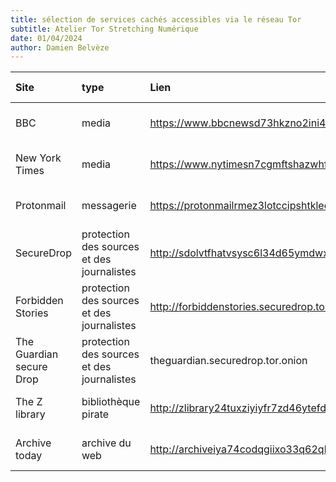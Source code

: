 ```yaml
---
title: sélection de services cachés accessibles via le réseau Tor
subtitle: Atelier Tor Stretching Numérique
date: 01/04/2024
author: Damien Belvèze
---
```


| Site | type | Lien | Vérifié le |
|:--|:--|:--|:--|
|BBC | media | https://www.bbcnewsd73hkzno2ini43t4gblxvycyac5aw4gnv7t2rccijh7745uqd.onion | 1er avril 2024 |
| New York Times | media | https://www.nytimesn7cgmftshazwhfgzm37qxb44r64ytbb2dj3x62d2lljsciiyd.onion | 1er avril 2024 |
| Protonmail | messagerie | https://protonmailrmez3lotccipshtkleegetolb73fuirgj7r4o4vfu7ozyd.onion| 1er avril 2024 |
| SecureDrop | protection des sources et des journalistes | http://sdolvtfhatvsysc6l34d65ymdwxcujausv7k5jk4cy5ttzhjoi6fzvyd.onion | 1er avril 2024 |
| Forbidden Stories | protection des sources et des journalistes | http://forbiddenstories.securedrop.tor.onion | 1er avril 2024 |
| The Guardian secure Drop | protection des sources et des journalistes | theguardian.securedrop.tor.onion | 1er avril 2024 |
| The Z library | bibliothèque pirate | http://zlibrary24tuxziyiyfr7zd46ytefdqbqd2axkmxm4o5374ptpc52fad.onion | 1er avril 2024 |
| Archive today | archive du web | http://archiveiya74codqgiixo33q62qlrqtkgmcitqx5u2oeqnmn5bpcbiyd.onion/ | 1er avril 2024 |




